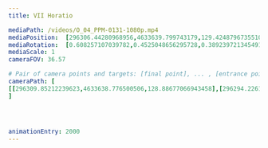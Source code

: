 ```yaml
---
title: VII Horatio

mediaPath: /videos/O_04_PPM-0131-1080p.mp4
mediaPosition:  [296306.44280968956,4633639.799743179,129.42487967355106]
mediaRotation:  [0.608257107039782,0.4525048656295728,0.3892397213454918,0.5232160907732496]
mediaScale: 1
cameraFOV: 36.57

# Pair of camera points and targets: [final point], ... , [entrance point]
cameraPath: [
[[296309.85212239623,4633638.776500506,128.88677066943458],[296294.2261058241,4633643.466362758,131.3531036049684]]
]




animationEntry: 2000
---
```

